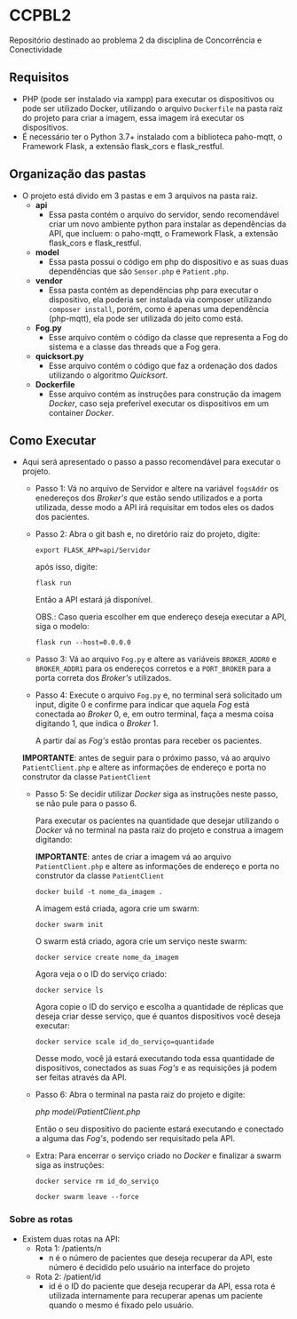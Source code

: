 # CCPBL2
Repositório destinado ao problema 2 da disciplina de Concorrência e Conectividade

## Requisitos

- PHP (pode ser instalado via xampp) para executar os dispositivos ou pode ser utilizado Docker, utilizando o arquivo ``Dockerfile`` na pasta raiz do projeto para criar a imagem, essa imagem irá executar os dispositivos.
- É necessário ter o Python 3.7+ instalado com a biblioteca <a link=https://pypi.org/project/paho-mqtt/>paho-mqtt</a>, o Framework Flask, a extensão flask_cors e flask_restful.

## Organização das pastas

- O projeto está divido em 3 pastas e em 3 arquivos na pasta raiz.
  - **api**
    - Essa pasta contém o arquivo do servidor, sendo recomendável criar um novo ambiente python para instalar as dependências da API, que incluem: o <a link=https://pypi.org/project/paho-mqtt/>paho-mqtt</a>, o Framework Flask, a extensão flask_cors e flask_restful.
  - **model**
    - Essa pasta possui o código em php do dispositivo e as suas duas dependências que são ``Sensor.php`` e ``Patient.php``.
  - **vendor**
    - Essa pasta contém as dependências php para executar o dispositivo, ela poderia ser instalada via composer utilizando ``composer install``, porém, como é apenas uma dependência (php-mqtt), ela pode ser utilizada do jeito como está.
  - **Fog.py**
    - Esse arquivo contém o código da classe que representa a Fog do sistema e a classe das threads que a Fog gera.
  - **quicksort.py**
    - Esse arquivo contém o código que faz a ordenação dos dados utilizando o algoritmo *Quicksort*.
  - **Dockerfile**
    - Esse arquivo contém as instruções para construção da imagem *Docker*, caso seja preferível executar os dispositivos em um container *Docker*.

## Como Executar

- Aqui será apresentado o passo a passo recomendável para executar o projeto.

  - Passo 1: Vá no arquivo de Servidor e altere na variável ``fogsAddr`` os enedereços dos *Broker's* que estão sendo utilizados e a porta utilizada, desse modo a API irá requisitar em todos eles os dados dos pacientes.

  - Passo 2: Abra o git bash e, no diretório raiz do projeto, digite:

    ``export FLASK_APP=api/Servidor``

    após isso, digite:

    ``flask run``

    Então a API estará já disponível.

    OBS.: Caso queria escolher em que endereço deseja executar a API, siga o modelo:

    ``flask run --host=0.0.0.0``

  - Passo 3: Vá ao arquivo ``Fog.py`` e altere as variáveis ``BROKER_ADDR0`` e ``BROKER_ADDR1`` para os endereços corretos e a ``PORT_BROKER`` para a porta correta dos *Broker's* utilizados.

  - Passo 4: Execute o arquivo ``Fog.py`` e, no terminal será solicitado um input, digite 0 e confirme para indicar que aquela *Fog* está conectada ao *Broker* 0, e, em outro terminal, faça a mesma coisa digitando 1, que indica o *Broker* 1. 

    A partir daí as *Fog's* estão prontas para receber os pacientes.

  **IMPORTANTE**: antes de seguir para o próximo passo, vá ao arquivo ``PatientClient.php`` e altere as informações de endereço e porta no construtor da classe ``PatientClient``

  - Passo 5: Se decidir utilizar *Docker* siga as instruções neste passo, se não pule para o passo 6.

    Para executar os pacientes na quantidade que desejar utilizando o *Docker* vá no terminal na pasta raiz do projeto e construa a imagem digitando:

    **IMPORTANTE**: antes de criar a imagem vá ao arquivo ``PatientClient.php`` e altere as informações de endereço e porta no construtor da classe ``PatientClient``

    ``docker build -t nome_da_imagem .``

    A imagem está criada, agora crie um swarm:

    ``docker swarm init``

    O swarm está criado, agora crie um serviço neste swarm:

    ``docker service create nome_da_imagem``

    Agora veja o o ID do serviço criado:

    ``docker service ls``

    Agora copie o ID do serviço e escolha a quantidade de réplicas que deseja criar desse serviço, que é quantos dispositivos você deseja executar:

    ``docker service scale id_do_serviço=quantidade``

    Desse modo, você já estará executando toda essa quantidade de dispositivos, conectados as suas *Fog's* e as requisições já podem ser feitas através da API.

  - Passo 6: Abra o terminal na pasta raiz do projeto e digite:

    *php model/PatientClient.php*

    Então o seu dispositivo do paciente estará executando e conectado a alguma das *Fog's*, podendo ser requisitado pela API.

  - Extra: Para encerrar o serviço criado no *Docker* e finalizar a swarm siga as instruções:

    ``docker service rm id_do_serviço``

    ``docker swarm leave --force``

### Sobre as rotas

- Existem duas rotas na API:
  - Rota 1: /patients/n
    - n é o número de pacientes que deseja recuperar da API, este número é decidido pelo usuário na interface do projeto
  - Rota 2: /patient/id
    - id é o ID do paciente que deseja recuperar da API, essa rota é utilizada internamente para recuperar apenas um paciente quando o mesmo é fixado pelo usuário.
